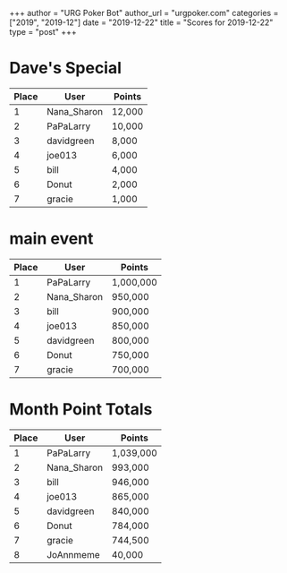 +++
author = "URG Poker Bot"
author_url = "urgpoker.com"
categories = ["2019", "2019-12"]
date = "2019-12-22"
title = "Scores for 2019-12-22"
type = "post"
+++
# Dave's Special

| Place | User | Points |
|-------|------|--------|
| 1 | Nana_Sharon | 12,000 |
| 2 | PaPaLarry | 10,000 |
| 3 | davidgreen | 8,000 |
| 4 | joe013 | 6,000 |
| 5 | bill | 4,000 |
| 6 | Donut | 2,000 |
| 7 | gracie | 1,000 |

# main event

| Place | User | Points |
|-------|------|--------|
| 1 | PaPaLarry | 1,000,000 |
| 2 | Nana_Sharon | 950,000 |
| 3 | bill | 900,000 |
| 4 | joe013 | 850,000 |
| 5 | davidgreen | 800,000 |
| 6 | Donut | 750,000 |
| 7 | gracie | 700,000 |

# Month Point Totals

| Place | User | Points |
|-------|------|--------|
| 1 | PaPaLarry | 1,039,000 |
| 2 | Nana_Sharon | 993,000 |
| 3 | bill | 946,000 |
| 4 | joe013 | 865,000 |
| 5 | davidgreen | 840,000 |
| 6 | Donut | 784,000 |
| 7 | gracie | 744,500 |
| 8 | JoAnnmeme | 40,000 |
